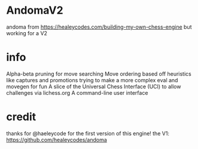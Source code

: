 # AndomaV2
andoma from <https://healeycodes.com/building-my-own-chess-engine> but working for a V2

# info
Alpha-beta pruning for move searching
Move ordering based off heuristics like captures and promotions
trying to make a more complex eval and movegen for fun 
A slice of the Universal Chess Interface (UCI) to allow challenges via lichess.org
A command-line user interface

# credit
thanks for @haeleycode for the first version of this engine!
the V1: <https://github.com/healeycodes/andoma>
